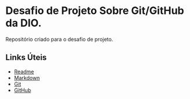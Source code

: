 # Desafio de Projeto Sobre Git/GitHub da DIO.
 Repositório criado para o desafio de projeto.

## Links Úteis
- [Readme](https://readme.so/pt/editor)
- [Markdown](https://markdownguide.offshoot.io/basic-syntax/)
- [Git](https://git-scm.com/doc)
- [GitHub](https://docs.github.com/pt/get-started/quickstart)
